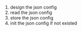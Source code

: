 1. design the json config
2. read the json config
3. store the json config
4. init the json config if not existed

